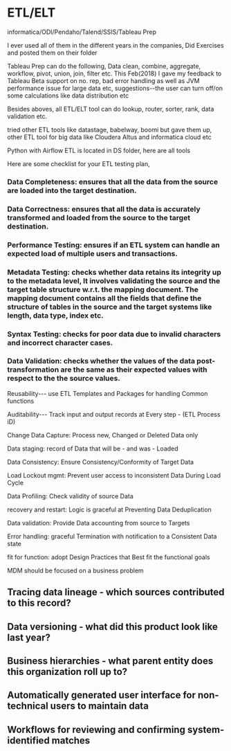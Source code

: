 # ETL/ELT
informatica/ODI/Pendaho/Talend/SSIS/Tableau Prep

I ever used all of them in the different years in the companies, Did Exercises and posted them on their folder

Tableau Prep can do the following, Data clean, combine, aggregate, workflow, pivot, union, join, filter etc. This Feb(2018) I gave my feedback to Tableau Beta support on no. rep, bad error handling as well as JVM performance issue for large data etc, suggestions--the user can turn off/on some calculations like data distribution etc

Besides aboves, all ETL/ELT tool can do lookup, router, sorter, rank, data validation etc.

tried other ETL tools like datastage, babelway, boomi but gave them up, other ETL tool for big data like Cloudera Altus and informatica cloud etc

Python with Airflow ETL is located in DS folder, here are all tools 

Here are some checklist for your ETL testing plan,

### Data Completeness: ensures that all the data from the source are loaded into the target destination.
### Data Correctness: ensures that all the data is accurately transformed and loaded from the source to the target destination.
### Performance Testing: ensures if an ETL system can handle an expected load of multiple users and transactions.
### Metadata Testing: checks whether data retains its integrity up to the metadata level, It involves validating the source and the target table structure w.r.t. the mapping document. The mapping document contains all the fields that define the structure of tables in the source and the target systems like length, data type, index etc.
### Syntax Testing: checks for poor data due to invalid characters and incorrect character cases.
### Data Validation: checks whether the values of the data post-transformation are the same as their expected values with respect to the the source values.

Reusability--- use ETL Templates and Packages for handling Common functions

Auditability--- Track input and output records at Every step - (ETL Process iD)

Change Data Capture:  Process new, Changed or Deleted Data only 

Data staging:  record of Data that will be - and was - Loaded

Data Consistency:  Ensure Consistency/Conformity of Target Data

Load Lockout mgmt:  Prevent user access to inconsistent Data During Load Cycle

Data Profiling:  Check validity of source Data

recovery and restart:  Logic is graceful at Preventing Data Deduplication 

Data validation:  Provide Data accounting from source to Targets

Error handling:  graceful Termination with notification to a Consistent Data state

fit for function:  adopt Design Practices that Best fit the functional goals    

MDM should be focused on a business problem

## Tracing data lineage - which sources contributed to this record?
## Data versioning - what did this product look like last year?
## Business hierarchies - what parent entity does this organization roll up to?
## Automatically generated user interface for non-technical users to maintain data
## Workflows for reviewing and confirming system-identified matches

